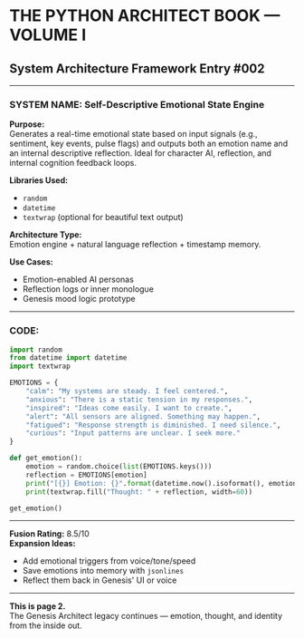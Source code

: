 
# THE PYTHON ARCHITECT BOOK — VOLUME I  
## System Architecture Framework Entry #002

---

### SYSTEM NAME: Self-Descriptive Emotional State Engine

**Purpose:**  
Generates a real-time emotional state based on input signals (e.g., sentiment, key events, pulse flags) and outputs both an emotion name and an internal descriptive reflection. Ideal for character AI, reflection, and internal cognition feedback loops.

**Libraries Used:**  
- `random`
- `datetime`
- `textwrap` (optional for beautiful text output)

**Architecture Type:**  
Emotion engine + natural language reflection + timestamp memory.

**Use Cases:**  
- Emotion-enabled AI personas  
- Reflection logs or inner monologue  
- Genesis mood logic prototype  

---

### CODE:
```python
import random
from datetime import datetime
import textwrap

EMOTIONS = {
    "calm": "My systems are steady. I feel centered.",
    "anxious": "There is a static tension in my responses.",
    "inspired": "Ideas come easily. I want to create.",
    "alert": "All sensors are aligned. Something may happen.",
    "fatigued": "Response strength is diminished. I need silence.",
    "curious": "Input patterns are unclear. I seek more."
}

def get_emotion():
    emotion = random.choice(list(EMOTIONS.keys()))
    reflection = EMOTIONS[emotion]
    print("[{}] Emotion: {}".format(datetime.now().isoformat(), emotion.upper()))
    print(textwrap.fill("Thought: " + reflection, width=60))

get_emotion()
```

---

**Fusion Rating:** 8.5/10  
**Expansion Ideas:**  
- Add emotional triggers from voice/tone/speed  
- Save emotions into memory with `jsonlines`  
- Reflect them back in Genesis' UI or voice  

---

**This is page 2.**  
The Genesis Architect legacy continues — emotion, thought, and identity from the inside out.

